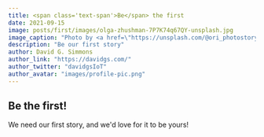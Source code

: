 ```yaml
---
title: <span class='text-span'>Be</span> the first
date: 2021-09-15
image: posts/first/images/olga-zhushman-7P7K74q67QY-unsplash.jpg
image_caption: "Photo by <a href=\"https://unsplash.com/@ori_photostory?utm_source=unsplash&utm_medium=referral&utm_content=creditCopyText\">Olga Zhushman</a> on <a href=\"https://unsplash.com/s/photos/avocado?utm_source=unsplash&utm_medium=referral&utm_content=creditCopyText\">Unsplash</a>"
description: "Be our first story"
author: David G. Simmons
author_link: "https://davidgs.com/"
author_twitter: "davidgsIoT"
author_avatar: "images/profile-pic.png"
---
```


## <span class='text-span'>Be</span> the first!

We need our first story, and we'd love for it to be yours!